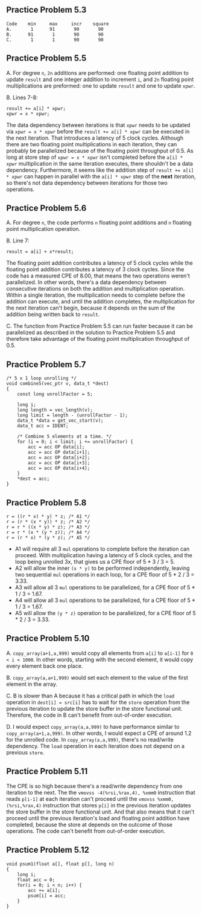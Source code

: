 ## Practice Problem 5.3

```
Code    min     max     incr    square
A.       1      91       90       90
B.      91       1       90       90
C.       1       1       90       90
```

## Practice Problem 5.5

A.
For degree `n`, `2n` additions are performed: one floating point addition to update `result` and one integer addition to increment `i`, and `2n` floating point multiplications are preformed: one to update `result` and one to update `xpwr`.

B.
Lines 7-8:

```
result += a[i] * xpwr;
xpwr = x * xpwr;
```

 The data dependency between iterations is that `xpwr` needs to be updated via `xpwr = x * xpwr` before the `result += a[i] * xpwr` can be executed in the next iteration.  That introduces a latency of 5 clock cycles.  Although there are two floating point multiplications in each iteration, they can probably be parallelized because of the floating point throughput of 0.5.  As long at store step of `xpwr = x * xpwr` isn't completed before the `a[i] * xpwr` multiplication in the same iteration executes, there shouldn't be a data dependency.  Furthermore, it seems like the addition step of `result += a[i] * xpwr` can happen in parallel with the `a[i] * xpwr` step of the **next** iteration, so there's not data dependency between iterations for those two operations.

 ## Practice Problem 5.6

 A.
 For degree `n`, the code performs `n` floating point additions and `n` floating point multiplication operation.

 B.
 Line 7:
 ```
 result = a[i] + x*result;
 ```
 The floating point addition contributes a latency of 5 clock cycles while the floating point addition contributes a latency of 3 clock cycles.  Since the code has a measured CPE of 8.00, that means the two operations weren't parallelized.  In other words, there's a data dependency between consecutive iterations on both the addition and multiplication operation.  Within a single iteration, the multiplication needs to complete before the addition can execute, and until the addition completes, the multiplication for the next iteration can't begin, because it depends on the sum of the addition being written back to `result`.

C.
The function from Practice Problem 5.5 can run faster because it can be parallelized as described in the solution to Practice Problem 5.5 and therefore take advantage of the floating point multiplication throughput of 0.5.

## Practice Problem 5.7
```
/* 5 x 1 loop unrolling */
void combine5(vec_ptr v, data_t *dest)
{
    const long unrollFactor = 5;

    long i;
    long length = vec_length(v);
    long limit = length - (unrollFactor - 1);
    data_t *data = get_vec_start(v);
    data_t acc = IDENT;

    /* Combine 5 elements at a time. */
    for (i = 0; i < limit; i += unrollFactor) {
        acc = acc OP data[i];
        acc = acc OP data[i+1];
        acc = acc OP data[i+2];
        acc = acc OP data[i+3];
        acc = acc OP data[i+4];
    }
    *dest = acc;
}
```
## Practice Problem 5.8
```
r = ((r * x) * y) * z; /* A1 */
r = (r * (x * y)) * z; /* A2 */
r = r * ((x * y) * z); /* A3 */
r = r * (x * (y * z)); /* A4 */
r = (r * x) * (y * z); /* A5 */
```
- A1 will require all 3 `mul` operations to complete before the iteration can proceed.  With multiplication having a latency of 5 clock cycles, and the loop being unrolled 3x, that gives us a CPE floor of 5 * 3 / 3 = 5.
- A2 will allow the inner `(x * y)` to be performed independently, leaving two sequential `mul` operations in each loop, for a CPE floor of 5 * 2 / 3 = 3.33.
- A3 will allow all 3 `mul` operations to be parallelized, for a CPE floor of 5 * 1 / 3 = 1.67.
- A4 will allow all 3 `mul` operations to be parallelized, for a CPE floor of 5 * 1 / 3 = 1.67.
- A5 will allow the `(y * z)` operation to be parallelized, for a CPE floor of 5 * 2 / 3 = 3.33.

## Practice Problem 5.10

A.
`copy_array(a+1,a,999)` would copy all elements from `a[i]` to `a[i-1]` for `0 < i < 1000`.  In other words, starting with the second element, it would copy every element back one place.

B.
`copy_array(a,a+1,999)` would set each element to the value of the first element in the array.

C.
B is slower than A because it has a critical path in which the `load` operation in `dest[i] = src[i]` has to wait for the `store` operation from the previous iteration to update the store buffer in the store functional unit.  Therefore, the code in B can't benefit from out-of-order execution.

D.
I would expect `copy_array(a,a,999)` to have performance similar to `copy_array(a+1,a,999)`.  In other words, I would expect a CPE of around 1.2 for the unrolled code.  In `copy_array(a,a,999)`, there's no read/write dependency.  The `load` operation in each iteration does not depend on a previous `store`.

## Practice Problem 5.11

The CPE is so high because there's a read/write dependency from one iteration to the next.  The the `vmovss -4(%rsi,%rax,4), %xmm0` instruction that reads `p[i-1]` at each iteration can't proceed until the `vmovss %xmm0, (%rsi,%rax,4)` instruction that stores `p[i]` in the previous iteration updates the store buffer in the store functional unit.  And that also means that it can't proceed until the previous iteration's load and floating point addition have completed, because the store at depends on the outcome of those operations.  The code can't benefit from out-of-order execution.

## Practice Problem 5.12

```
void psum1(float a[], float p[], long n)
{
    long i;
    float acc = 0;
    for(i = 0; i < n; i++) {
        acc += a[i];
        psum[i] = acc;
    }
}
```
